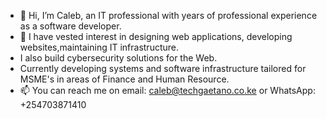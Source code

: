 - 👋 Hi, I’m Caleb, an IT professional with years of professional experience as a software developer.
- 👀 I have vested interest in designing web applications, developing websites,maintaining IT infrastructure.
- I also build cybersecurity solutions for the Web.
- Currently developing systems and software infrastructure tailored for MSME's in areas of Finance and Human Resource.
- 📫 You can reach me on email: caleb@techgaetano.co.ke or WhatsApp: +254703871410

<!---
ogc16/ogc16 is a ✨ special ✨ repository because its `README.md` (this file) appears on your GitHub profile.
You can click the Preview link to take a look at your changes.
--->
